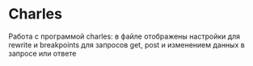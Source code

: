 # Charles

Работа с программой charles: в файле отображены настройки для rewrite и breakpoints для запросов get, post и изменением данных в запросе или ответе
